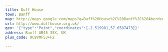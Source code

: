 ```yaml
---
title: Duff House
town: Banff
map: http://maps.google.com/maps?q=Duff%20House%2C%20Banff%2C%20Aberdeenshire%2C%20GB%2C%20AB45%203SX
url: http://www.duffhouse.org.uk/
geo: '{"type":"Point","coordinates":[-2.519981,57.6587473]}'
address: Banff AB45 3SX, UK
plus_code: 9C9VMF5J+F2

---
```


